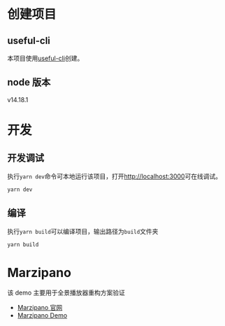 # 创建项目

## useful-cli

本项目使用[useful-cli](https://github.com/yucheng1207/useful-cli)创建。

## node 版本

v14.18.1

# 开发

## 开发调试

执行`yarn dev`命令可本地运行该项目，打开[http://localhost:3000](http://localhost:3000)可在线调试。

```bash
yarn dev
```

## 编译

执行`yarn build`可以编译项目，输出路径为`build`文件夹

```bash
yarn build
```

# Marzipano

该 demo 主要用于全景播放器重构方案验证

-   [Marzipano 官网](https://www.marzipano.net/docs.html#getting-started)
-   [Marzipano Demo](https://www.marzipano.net/demos.html)
